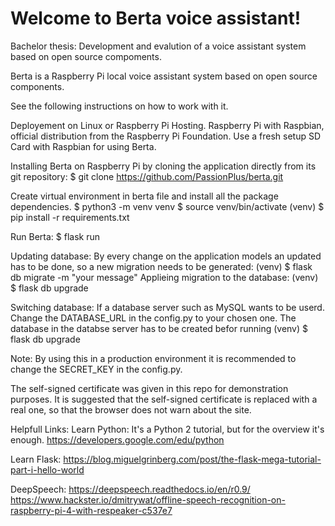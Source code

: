# Welcome to Berta voice assistant!
Bachelor thesis: Development and evalution of a voice assistant system based on open source compoments.

Berta is a Raspberry Pi local voice assistant system based on open
source components.

See the following instructions on how to work with it.

Deployement on Linux or Raspberry Pi Hosting.
Raspberry Pi with Raspbian, official distribution from the Raspberry Pi Foundation.
Use a fresh setup SD Card with Raspbian for using Berta.

Installing Berta on Raspberry Pi by cloning the application directly from its git repository:
$ git clone https://github.com/PassionPlus/berta.git

Create virtual environment in berta file and install all the package dependencies.
$ python3 -m venv venv
$ source venv/bin/activate
(venv) $ pip install -r requirements.txt


Run Berta:
$ flask run


Updating database:
By every change on the application models an updated has to be done, so a new migration needs to be generated:
(venv) $ flask db migrate -m "your message"
Applieing migration to the database:
(venv) $ flask db upgrade

Switching database:
If a  database server such as MySQL wants to be userd. Change the DATABASE_URL in the config.py to your chosen one.
The database in the databse server has to be created befor running (venv) $ flask db upgrade

Note:
By using this in a production environment it is recommended to change the SECRET_KEY in the config.py.


The self-signed certificate was given in this repo for demonstration purposes.
It is suggested that the self-signed certificate is replaced with a real one, so that the browser does not warn about the site.

Helpfull Links:
Learn Python:
It's a Python 2 tutorial, but for the 
overview it's enough. 
https://developers.google.com/edu/python

Learn Flask:
https://blog.miguelgrinberg.com/post/the-flask-mega-tutorial-part-i-hello-world


DeepSpeech:
https://deepspeech.readthedocs.io/en/r0.9/
https://www.hackster.io/dmitrywat/offline-speech-recognition-on-raspberry-pi-4-with-respeaker-c537e7


